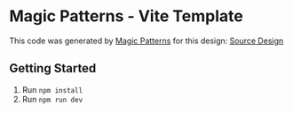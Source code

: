 # Magic Patterns - Vite Template

This code was generated by [Magic Patterns](https://magicpatterns.com) for this design: [Source Design](https://www.magicpatterns.com/c/3gx7mukszer6njrmtsou73)

## Getting Started

1. Run `npm install`
2. Run `npm run dev`
